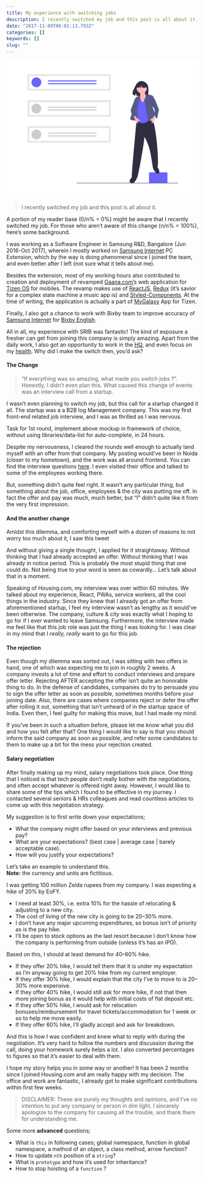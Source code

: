 ```yaml
---
title: My experience with switching jobs
description: I recently switched my job and this post is all about it.
date: "2017-11-09T06:02:13.793Z"
categories: []
keywords: []
slug: ""
---
```


![unDraw illustration for job search](/img/blog/jobs.png)

> I recently switched my job and this post is all about it.

A portion of my reader base (0/n% = 0%) might be aware that I recently switched my job. For those who aren’t aware of this change (n/n% = 100%), here’s some background.

I was working as a Software Engineer in Samsung R&D, Bangalore (Jun 2016-Oct 2017), wherein I mostly worked on [Samsung Internet](https://chrome.google.com/webstore/detail/samsung-internet/epejdmjgfibjaffbmojllapapjejipkh) PC Extension, which by the way is doing phenomenal since I joined the team, and even better after I left (not sure what it tells about me).

Besides the extension, most of my working hours also contributed to creation and deployment of revamped [Gaana.com’](https://gaana.com/)s web application for [Tizen OS](http://www.tizenstore.com/main/getDetail.as?Id=kNWnnj0vTH) for mobiles. The revamp makes use of [ReactJS](https://reactjs.org/), [Redux](http://redux.js.org/) (it’s savior for a complex state machine a music app is) and [Styled-Components](https://www.styled-components.com/). At the time of writing, the application is actually a part of [MyGalaxy](http://www.samsung.com/in/microsite/my-galaxy/) App for Tizen.

Finally, I also got a chance to work with Bixby team to improve accuracy of [Samsung Internet](https://play.google.com/store/apps/details?id=com.sec.android.app.sbrowser&hl=en) for [Bixby English](https://www.youtube.com/watch?v=k2IM_wHrSQ8).

All in all, my experience with SRIB was fantastic! The kind of exposure a fresher can get from joining this company is simply amazing. Apart from the daily work, I also got an opportunity to work in the [HQ](https://medium.com/@bogas04/living-in-suwon-korea-1b3afd88a2ab), and even focus on my [health](https://medium.com/@bogas04/how-i-lost-15-kgs-82b2302f205e). Why did I make the switch then, you’d ask?

#### The Change

> “If everything was so amazing, what made you switch jobs ?”. Honestly, I didn’t even plan this. What caused this change of events was an interview call from a startup.

I wasn’t even planning to switch my job, but this call for a startup changed it all. The startup was a a B2B log Management company. This was my first front-end related job interview, and I was as thrilled as I was nervous.

Task for 1st round, implement above mockup in framework of choice, without using libraries/data-list for auto-complete, in 24 hours.

Despite my nervousness, I cleared the rounds well enough to actually land myself with an offer from that company. My posting would’ve been in Noida (closer to my hometown), and the work was all around frontend. You can find the interview questions [here](https://gist.github.com/bogas04/b0d72ec3056422b25eeaa07fe74228b5). I even visited their office and talked to some of the employees working there.

But, something didn’t quite feel right. It wasn’t any particular thing, but something about the job, office, employees & the city was putting me off. In fact the offer and pay was much, much better, but “I” didn’t quite like it from the very first impression.

#### And the another change

Amidst this dilemma, and comforting myself with a dozen of reasons to not worry too much about it, I saw this tweet

And without giving a single thought, I applied for it straightaway. Without thinking that I had already accepted an offer. Without thinking that I was already in notice period. This is probably the most stupid thing that one could do. Not being true to your word is seen as cowardly… Let’s talk about that in a moment.

Speaking of Housing.com, my interview was over within 60 minutes. We talked about my experience, React, PWAs, service workers, all the cool things in the industry. Since they knew that I already got an offer from aforementioned startup, I feel my interview wasn’t as lengthy as it would’ve been otherwise. The company, culture & city was exactly what I hoping to go for if I ever wanted to leave Samsung. Furthermore, the interview made me feel like that this job role was just the thing I was looking for. I was clear in my mind that I _really, really_ want to go for this job.

#### The rejection

Even though my dilemma was sorted out, I was sitting with two offers in hand, one of which was expecting me to join in roughly 2 weeks. A company invests a lot of time and effort to conduct interviews and prepare offer letter. Rejecting AFTER accepting the offer isn’t quite an honorable thing to do. In the defense of candidates, companies do try to persuade you to sign the offer letter as soon as possible, sometimes months before your joining date. Also, there are cases where companies reject or defer the offer after rolling it out, something that isn’t unheard of in the startup space of India. Even then, I feel guilty for making this move, but I had made my mind.

If you’ve been in such a situation before, please let me know what you did and how you felt after that? One thing I would like to say is that you should inform the said company as soon as possible, and refer some candidates to them to make up a bit for the mess your rejection created.

#### Salary negotiation

After finally making up my mind, salary negotiations took place. One thing that I noticed is that tech people don’t really bother with the negotiations, and often accept whatever is offered right away. However, I would like to share some of the tips which I found to be effective in my journey. I contacted several seniors & HRs colleagues and read countless articles to come up with this negotiation strategy.

My suggestion is to first write down your expectations;

- What the company might offer based on your interviews and previous pay?
- What are your expectations? (best case | average case | barely acceptable case).
- How will you justify your expectations?

Let’s take an example to understand this.  
**Note:** the currency and units are fictitious.

I was getting 100 million Zelda rupees from my company. I was expecting a hike of 20% by EoFY.

- I need at least 30%, i.e. extra 10% for the hassle of relocating & adjusting to a new city.
- The cost of living of the new city is going to be 20–30% more.
- I don’t have any major upcoming expenditures, so bonus isn’t of priority as is the pay hike.
- I’ll be open to stock options as the last resort because I don’t know how the company is performing from outside (unless it’s has an IPO).

Based on this, I should at least demand for 40–60% hike.

- If they offer 20% hike, I would tell them that it is under my expectation as I’m anyway going to get 20% hike from my current employer.
- If they offer 30% hike, I would explain that the city I’ve to move to is 20–30% more expensive.
- If they offer 40% hike, I would still ask for more hike, if not that then more joining bonus as it would help with initial costs of flat deposit etc.
- If they offer 50% hike, I would ask for relocation bonuses/reimbursement for travel tickets/accommodation for 1 week or so to help me move easily.
- If they offer 60% hike, I’ll gladly accept and ask for breakdown.

And this is how I was confident and knew what to reply with during the negotiation. It’s very hard to follow the numbers and discussion during the call, doing your homework surely helps a lot. I also converted percentages to figures so that it’s easier to deal with them.

I hope my story helps you in some way or another! It has been 2 months since I joined Housing.com and am really happy with my decision. The office and work are fantastic, I already got to make significant contributions within first few weeks.

> DISCLAIMER: These are purely my thoughts and opinions, and I’ve no intention to put any company or person in dim light. I sincerely apologize to the company for causing all the trouble, and thank them for understanding me.

Some more **advanced** questions;

- What is `this` in following cases; global namespace, function in global namespace, a method of an object, a class method, arrow function?
- How to update `nth` position of a `string`?
- What is `prototype` and how it’s used for inheritance?
- How to stop hoisting of a `function` ?
